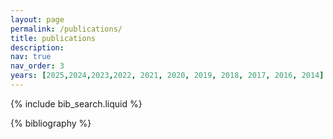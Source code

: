 ```yaml
---
layout: page
permalink: /publications/
title: publications
description:
nav: true
nav_order: 3
years: [2025,2024,2023,2022, 2021, 2020, 2019, 2018, 2017, 2016, 2014]
---
```


<!-- _pages/publications.md -->

<!--Allow to jump to a specific publication and display it a little below top of page, allowing for a headerr-->
<style>
html {
  scroll-padding-top: 100px;
}
</style>

<!-- Bibsearch Feature -->

{% include bib_search.liquid %}

<div class="publications">

{% bibliography %}

</div>
